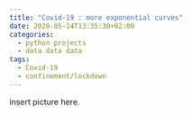 ```yaml
---
title: "Covid-19 : more exponential curves"
date: 2020-05-14T13:35:30+02:00
categories:
  - python projects
  - data data data
tags:
  - Covid-19
  - confinement/lockdown
---
```


insert picture here.